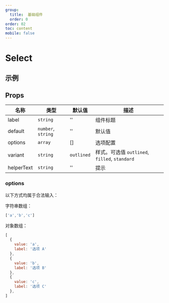 ```yaml
---
group:
  title:  基础组件
  order: 0
order: 02
toc: content
mobile: false
---
```


# Select


## 示例

<code src="./examples/Select" compact background="#fff"></code>



## Props

| 名称       | 类型               | 默认值     | 描述                                          |
| ---------- | ------------------ | ---------- | --------------------------------------------- |
| label      | `string`           | ''         | 组件标题                                      |
| default    | `number`, `string` | ''         | 默认值                                        |
| options    | `array`            | []         | 选项配置                                      |
| variant    | `string`           | `outlined` | 样式。可选值 `outlined`, `filled`, `standard` |
| helperText | `string`           | ''         | 提示                                          |


### options

以下方式均属于合法输入：

字符串数组：

``` js
['a','b','c']
```

对象数组：

``` js
[
  {
    value: 'a',
    label: '选项 A'
  },
  {
    value: 'b',
    label: '选项 B'
  },
  {
    value: 'c',
    label: '选项 C'
  },
]
```
